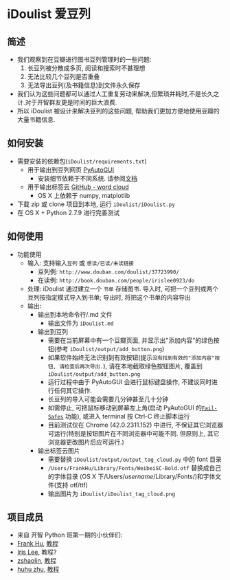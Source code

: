 # iDoulist 爱豆列

## 简述

- 我们观察到在豆瓣进行图书豆列管理时的一些问题:
  1. 长豆列被分散成多页, 阅读和搜索时不甚理想
  2. 无法比较几个豆列是否重叠
  3. 无法导出豆列(及书籍信息)到文件永久保存
- 我们认为这些问题都可以通过人工重复劳动来解决,但繁琐并耗时,不是长久之计.对于开智群友更是时间的巨大浪费.
- 所以 iDoulist 被设计来解决豆列的这些问题, 帮助我们更加方便地使用豆瓣的大量书籍信息.


## 如何安装
- 需要安装的依赖包(`iDoulist/requirements.txt`)
  - 用于输出到豆列网页 [PyAutoGUI](http://pyautogui.readthedocs.org/en/latest/)
     - 安装细节依赖于不同系统. 请参阅[文档](http://pyautogui.readthedocs.org/en/latest/install.html)
  - 用于输出标签云 [GitHub - word cloud](https://github.com/amueller/word_cloud)
     - OS X 上依赖于 numpy, matplotlib
- 下载 zip 或 clone 项目到本地, 运行 `iDoulist/iDoulist.py`
- 在 OS X + Python 2.7.9 进行完善测试

## 如何使用
- 功能使用
  - 输入: 支持输入`豆列` 或 `想读/已读/未读链接`
     - 豆列例: `http://www.douban.com/doulist/37723990/`
     - 在读例: `http://book.douban.com/people/irislee0923/do`
  - 处理: iDoulist 通过建立一个 `书单` 存储图书. 导入时, 可把一个豆列或两个豆列按指定模式导入到书单; 导出时, 将把这个书单的内容导出
  - 输出:
     - 输出到本地命令行/.md 文件
         - 输出文件为 `iDoulist.md`
     - 输出到豆列
         - 需要在当前屏幕中有一个豆瓣页面, 并显示出"添加内容"的绿色按钮(参考 `iDoulist/output/add_button.png`)  
         - 如果软件始终无法识别到有效按钮(提示`没有找到有效的"添加内容"按钮, 请检查后再次导出.`), 请在本地截取绿色按钮图片, 覆盖到 `iDoulist/output/add_button.png`
         - 运行过程中由于 PyAutoGUI 会进行鼠标键盘操作, 不建议同时进行任何其它操作.
         - 长豆列的导入可能会需要几分钟甚至几十分钟
         - 如需停止, 可把鼠标移动到屏幕左上角(启动 PyAutoGUI 的[`Fail-Safes`](http://pyautogui.readthedocs.org/en/latest/introduction.html#fail-safes) 功能), 或进入 terminal 按 Ctrl-C 终止脚本运行
         - 目前测试仅在 Chrome (42.0.2311.152) 中进行, 不保证其它浏览器可运行(特别是按钮图片在不同浏览器中可能不同. 但原则上, 其它浏览器更改图片后应可运行.)
     - 输出标签云图片
         - 需要替换 `iDoulist/output/output_tag_cloud.py` 中的 font 目录
         - `/Users/FrankHu/Library/Fonts/WeibeiSC-Bold.otf` 替换成自己的字体目录 (OS X 下/Users/*username*/Library/Fonts/)和字体文件(支持 otf/ttf)
         - 输出图片为 `iDoulist/iDoulist_tag_cloud.png`

## 项目成员
- 来自 开智 Python 班第一期的小伙伴们:
- [Frank Hu](https://github.com/Frank-the-Obscure), [教程](https://www.gitbook.com/book/frank-the-obscure/pythoncamp0/details)
- [Iris Lee](https://github.com/nicetag), 教程?
- [zshaolin](https://github.com/zshaolin), [教程](https://github.com/zshaolin/pythoncamp0)
- [huhu zhu](https://github.com/huhu8), [教程](https://github.com/huhu8/pythoncamp0)